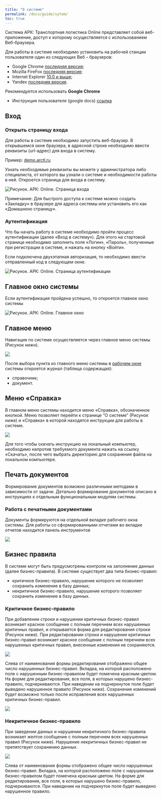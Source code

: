 ```yaml
---
title: "О системе"
permalink: /docs/guide/sytem/
toc: true
---
```


Система АРК: Транспортная логистика Online представляет собой веб-приложение,
доступ к которому осуществляется с использованием Веб-браузера.

Для работы в системе необходимо установить на рабочей станции пользователя один из следующих Веб – браузеров:
- Google Chrome [последняя версия](http://www.google.com/chrome?hl=ru);
- Mozilla FireFox [последняя версия](http://mozilla-russia.org/);
- Internet Explorer [10.0 и выше](http://windows.microsoft.com/ru-RU/internet-explorer/downloads/ie);
- Yandex [последняя версия](https://browser.yandex.ru/).

Рекомендуется использовать **Google Chrome**

- Инструкция пользователя (google docs) [ссылка](https://docs.google.com/document/d/1HFA_BUoj91hiWMuCWXu9Alju049u1F2z6fDVr7pWpKc/edit#heading=h.rh19eeozgxde)

## Вход

### Открыть страницу входа

Для работы в системе необходимо запустить веб-браузер.
В открывшемся окне браузера, в адресной строке необходимо ввести реквизиты (url-адрес) для входа в систему.

Пример: [demo.arctl.ru](https://demo.arctl.ru/)

Узнать необходимые реквизиты вы можете у администратора либо специалиста, от которого вы узнали о системе и необходимости работы в ней. Откроется страница для входа в систему.

![Рисунок. АРК: Online. Страница входа](../../images/arctl_sigini.png)

Примечание:
Для быстрого доступа к системе можно создать «Закладку» в браузере для адреса системы или установить его как «Домашнюю страницу».

### Аутентификация
Что бы начать работу в системе необходимо пройти процесс аутентификации (далее «Вход в систему»).
Для этого на стартовой странице необходимо заполнить поля «Логин», «Пароль», полученные при регистрации в системе, и нажать на кнопку «Войти».

Если подключена двухэтапная авторизация, то необходимо ввести отправленный код в следующем окне.

![Рисунок. АРК: Online. Страница аутентификации](../../images/arctl_sigini_tfa.png)

## Главное окно системы

Если аутентификация пройдена успешно, то откроется главное окно системы

![Рисунок. АРК: Online. Главное окно](../../images/arctl_main_window.png)

## Главное меню

Навигация по системе осуществляется через главное меню системы (Рисунок нижн).

![](../../images/arctl_main_window_menu.png)

После выбора пункта из главного меню системы
в [рабочем окне](work_window.md) системы откроется журнал (таблица содержащая):
- справочник;
- документ.

## Меню «Справка»

В главном меню системы находится меню «Справка», обозначенное кнопкой.
Меню позволяет перейти к странице “О системе” (Рисунок ниже) и «Справка» в которой находятся инструкции для работы в системе.

![](../../images/help.png)

Для того чтобы скачать инструкцию на локальный компьютер, необходимо напротив требуемого документа нажать на ссылку «Скачать», после чего выбрать директорию для сохранения файла на локальном компьютере.

## Печать документов

Формирование документов возможно различными методами в зависимости от задачи.
Детально формирование документов описано в инструкциях к отдельным функциональным модулям системы.

### Работа с печатными документами

Документы формируются на отдельной вкладке рабочего окна системы.
Для работы со сформированными отчетами во вкладке отчетов находится панель инструментов

![](../../images/Reporting.png)

## Бизнес правила

В системе могут быть предусмотрены контроли на заполнение данных (далее бизнес-правила). В системе существует два типа бизнес-правил:
- критичное бизнес-правило, нарушение которого не позволяет сохранить изменение в базу данных;
- некритичное бизнес-правило, нарушение которого позволяет сохранить изменение в базу данных.

### Критичное бизнес-правило

При добавлении строки и нарушении критичных бизнес-правил возникает красное сообщение с полным перечнем всех нарушенных критичных правил, и открывается форма для редактирования строки (Рисунок ниже).
При редактировании строки и нарушении критичных бизнес-правил возникает красное сообщение с полным перечнем всех нарушенных критичных правил, внесенные изменения не сохраняются.

![](../../images/rule.png)

Слева от наименования формы редактирования отображено общее число нарушенных бизнес-правил. Вкладка, на которой расположено поле с нарушенным бизнес-правилом будет помечена красным цветом. На форме для редактирования, все поля, в которых нарушено бизнес-правило, подчеркиваются. При наведении на подчеркнутое поле будет выведено нарушенное правило (Рисунок ниже).
Сохранение изменений будет возможно только после исправления всех нарушенных критичных бизнес-правил.

![](../../images/rule1.png)

###  Некритичное бизнес-правило

При заведении данных и нарушении некритичного бизнес-правила возникает желтое сообщение с полным перечнем всех нарушенных правил (Рисунок ниже). Нарушение некритичных бизнес-правил не препятствует сохранению данных.

![](../../images/rule2.png)

Слева от наименования формы отображено общее число нарушенных бизнес-правил. Вкладка, на которой расположено поле с нарушенным бизнес-правилом будет помечена красным цветом. На форме для редактирования, все поля, в которых нарушено бизнес-правило, подчеркиваются. При наведении на подчеркнутое поле будет выведено нарушенное правило.

